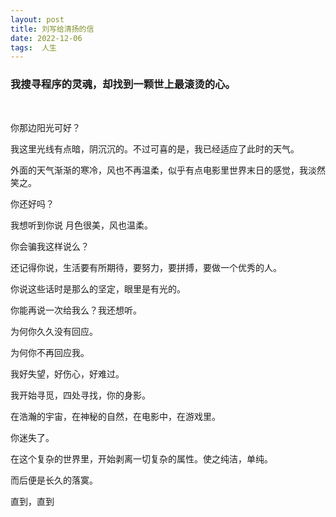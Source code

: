 ```yaml
---
layout: post  
title: 刘写给清扬的信
date: 2022-12-06  
tags:  人生
---
```

### 我搜寻程序的灵魂，却找到一颗世上最滚烫的心。

<br/>

你那边阳光可好？  

我这里光线有点暗，阴沉沉的。不过可喜的是，我已经适应了此时的天气。

外面的天气渐渐的寒冷，风也不再温柔，似乎有点电影里世界末日的感觉，我淡然笑之。  

你还好吗？  

我想听到你说 月色很美，风也温柔。  

你会骗我这样说么？  

还记得你说，生活要有所期待，要努力，要拼搏，要做一个优秀的人。  

你说这些话时是那么的坚定，眼里是有光的。  

你能再说一次给我么？我还想听。  

为何你久久没有回应。  

为何你不再回应我。  

我好失望，好伤心，好难过。  

我开始寻觅，四处寻找，你的身影。  

在浩瀚的宇宙，在神秘的自然，在电影中，在游戏里。  

你迷失了。  

在这个复杂的世界里，开始剥离一切复杂的属性。使之纯洁，单纯。  

而后便是长久的落寞。  

直到，直到



<br/>

<br/>
<br/>
<br/>
<br/>


<br/>
